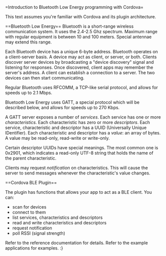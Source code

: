 =Introduction to Bluetooth Low Energy programming with Cordova=

This text assumes you're familiar with Cordova and its plugin architecture.

==Bluetooth Low Energy==
Bluetooth is a short-range wireless communication system.
It uses the 2.4-2.5 Ghz spectrum.
Maximum range with regular equipment is between 10 and 100 meters.
Special antennae may extend this range.

Each Bluetooth device has a unique 6-byte address.
Bluetooth operates on a client-server basis.
A device may act as client, or server, or both.
Clients discover server devices by broadcasting a "device discovery" signal and listening for responses.
Once discovered, client apps may remember the server's address.
A client can establish a connection to a server. The two devices can then start communicating.

Regular Bluetooth uses RFCOMM, a TCP-like serial protocol, and allows for speeds up to 2.1 Mbps.

Bluetooth Low Energy uses GATT, a special protocol which will be described below, and allows for speeds up to 270 Kbps.

A GATT server exposes a number of *services*.
Each service has one or more *characteristics*.
Each characteristic has zero or more *descriptors*.
Each service, characteristic and descriptor has a UUID (Universally Unique IDentifier).
Each characteristic and descriptor has a *value*: an array of bytes.
A value may be read-only, read-write or write-only.

Certain descriptor UUIDs have special meanings.
The most common one is 0x2901, which indicates a read-only UTF-8 string that holds the name of the parent characteristic.

Clients may request *notification* on characteristics.
This will cause the server to send messages whenever the characteristic's value changes.


==Cordova BLE Plugin==

The plugin has functions that allows your app to act as a BLE client.
You can:
* scan for devices
* connect to them
* list services, characteristics and descriptors
* read and write characteristics and descriptors
* request notification
* poll RSSI (signal strength)

Refer to the reference documentation for details.
Refer to the example applications for examples. :}
